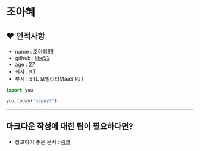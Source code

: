 # 조아혜

## ❤️ 인적사항

- name : 조아혜!!!!
- github : [likeS2](https://github.com/likeS2)
- age : 27
- 회사 : KT
- 부서 : STL 모빌리티MaaS PJT

```python
import you

you.today('happy!')
```

---

## 마크다운 작성에 대한 팁이 필요하다면?

- 참고하기 좋은 문서 : [링크](https://gist.github.com/ihoneymon/652be052a0727ad59601)
